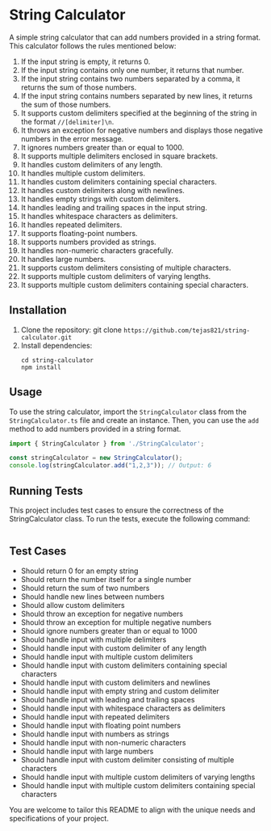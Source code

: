 # String Calculator

A simple string calculator that can add numbers provided in a string format. This calculator follows the rules mentioned below:

1. If the input string is empty, it returns 0.
2. If the input string contains only one number, it returns that number.
3. If the input string contains two numbers separated by a comma, it returns the sum of those numbers.
4. If the input string contains numbers separated by new lines, it returns the sum of those numbers.
5. It supports custom delimiters specified at the beginning of the string in the format `//[delimiter]\n`.
6. It throws an exception for negative numbers and displays those negative numbers in the error message.
7. It ignores numbers greater than or equal to 1000.
8. It supports multiple delimiters enclosed in square brackets.
9. It handles custom delimiters of any length.
10. It handles multiple custom delimiters.
11. It handles custom delimiters containing special characters.
12. It handles custom delimiters along with newlines.
13. It handles empty strings with custom delimiters.
14. It handles leading and trailing spaces in the input string.
15. It handles whitespace characters as delimiters.
16. It handles repeated delimiters.
17. It supports floating-point numbers.
18. It supports numbers provided as strings.
19. It handles non-numeric characters gracefully.
20. It handles large numbers.
21. It supports custom delimiters consisting of multiple characters.
22. It supports multiple custom delimiters of varying lengths.
23. It supports multiple custom delimiters containing special characters.

## Installation

1. Clone the repository:
    git clone `https://github.com/tejas821/string-calculator.git`
2. Install dependencies:
    ```
    cd string-calculator
    npm install
    ```


## Usage

To use the string calculator, import the `StringCalculator` class from the `StringCalculator.ts` file and create an instance. Then, you can use the `add` method to add numbers provided in a string format.

```typescript
import { StringCalculator } from './StringCalculator';

const stringCalculator = new StringCalculator();
console.log(stringCalculator.add("1,2,3")); // Output: 6
```

## Running Tests

This project includes test cases to ensure the correctness of the StringCalculator class. To run the tests, execute the following command:
```npm test
```

## Test Cases

- Should return 0 for an empty string
- Should return the number itself for a single number
- Should return the sum of two numbers
- Should handle new lines between numbers
- Should allow custom delimiters
- Should throw an exception for negative numbers
- Should throw an exception for multiple negative numbers
- Should ignore numbers greater than or equal to 1000
- Should handle input with multiple delimiters
- Should handle input with custom delimiter of any length
- Should handle input with multiple custom delimiters
- Should handle input with custom delimiters containing special characters
- Should handle input with custom delimiters and newlines
- Should handle input with empty string and custom delimiter
- Should handle input with leading and trailing spaces
- Should handle input with whitespace characters as delimiters
- Should handle input with repeated delimiters
- Should handle input with floating point numbers
- Should handle input with numbers as strings
- Should handle input with non-numeric characters
- Should handle input with large numbers
- Should handle input with custom delimiter consisting of multiple characters
- Should handle input with multiple custom delimiters of varying lengths
- Should handle input with multiple custom delimiters containing special characters


You are welcome to tailor this README to align with the unique needs and specifications of your project.
